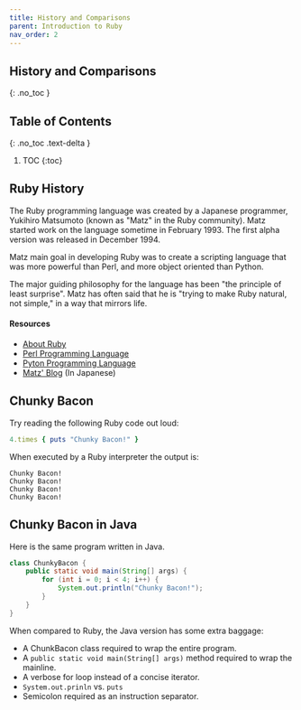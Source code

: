 ```yaml
---
title: History and Comparisons
parent: Introduction to Ruby
nav_order: 2
---
```


<!--prettier-ignore-start-->
## History and Comparisons
{: .no_toc }

## Table of Contents
{: .no_toc .text-delta }

1. TOC
{:toc}

<!--prettier-ignore-end-->

## Ruby History

The Ruby programming language was created by a Japanese programmer, Yukihiro Matsumoto (known as "Matz" in the Ruby community). Matz started work on the language sometime in February 1993. The first alpha version was released in December 1994.

Matz main goal in developing Ruby was to create a scripting language that was more powerful than Perl, and more object oriented than Python.

The major guiding philosophy for the language has been "the principle of least surprise". Matz has often said that he is "trying to make Ruby natural, not simple," in a way that mirrors life.

#### Resources

- [About Ruby](http://www.ruby-lang.org/en/about/)
- [Perl Programming Language](http://en.wikipedia.org/wiki/Perl)
- [Pyton Programming Language](http://en.wikipedia.org/wiki/Python)
- [Matz' Blog](http://www.rubyist.net/~matz/) (In Japanese)

## Chunky Bacon

Try reading the following Ruby code out loud:

```ruby
4.times { puts "Chunky Bacon!" }
```

When executed by a Ruby interpreter the output is:

```
Chunky Bacon!
Chunky Bacon!
Chunky Bacon!
Chunky Bacon!
```

## Chunky Bacon in Java

Here is the same program written in Java.

```java
class ChunkyBacon {
    public static void main(String[] args) {
        for (int i = 0; i < 4; i++) {
            System.out.println("Chunky Bacon!");
        }
    }
}
```

When compared to Ruby, the Java version has some extra baggage:

- A ChunkBacon class required to wrap the entire program.
- A `public static void main(String[] args)` method required to wrap the mainline.
- A verbose for loop instead of a concise iterator.
- `System.out.prinln` vs. `puts`
- Semicolon required as an instruction separator.
